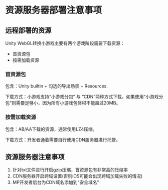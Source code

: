 # 资源服务器部署注意事项

## 远程部署的资源
Unity WebGL转换小游戏主要有两个游戏阶段需要下载资源：
- 首资源包
- 按需加载资源

### 首资源包
包含：Unity builtin + 勾选的导出场景 + Resources.

下载方式：小游戏支持“小游戏分包” 与 “CDN”两种方式下载。如果使用“小游戏分包“则需要足够小，因为所有小游戏包体积不能超过20MB。

### 按需加载资源
包含：AB/AA下载的资源，通常使用LZ4压缩。

下载方式：开发者通着需要自行使用CDN服务器进行托管。

## 资源服务器注意事项
1. 针对txt文件进行开启gzip压缩，首资源包有非常高的压缩率
2. CDN服务器开启跨域设置(否则iOS可能会出现跨域加载失败的情况)
3. MP开发者后台为CDN域名添加到"安全域名"
